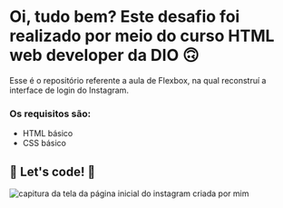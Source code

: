 # Oi, tudo bem? Este desafio foi realizado por meio do curso HTML web developer da DIO 🙃

Esse é o repositório referente a aula de Flexbox, na qual reconstruí a interface de login do Instagram.

### Os requisitos são:

* HTML básico
* CSS básico

## 🚀 Let's code! 🚀

![capitura da tela da página inicial do instagram criada por mim](imagem-tela)

